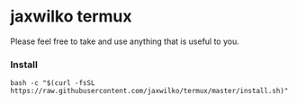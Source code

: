 # jaxwilko termux

Please feel free to take and use anything that is useful to you.

### Install

```shell script
bash -c "$(curl -fsSL https://raw.githubusercontent.com/jaxwilko/termux/master/install.sh)"
```

